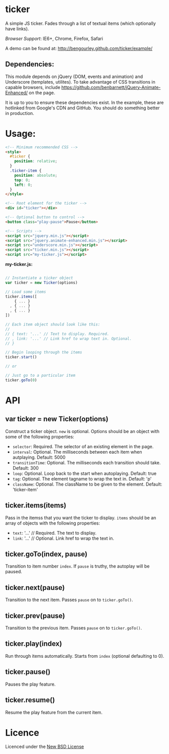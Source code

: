 ticker
=======

A simple JS ticker. Fades through a list of textual
items (which optionally have links).

*Browser Support*: IE6+, Chrome, Firefox, Safari

A demo can be found at: http://bengourley.github.com/ticker/example/

## Dependencies:

This module depends on jQuery (DOM, events and animation) and Underscore
(templates, utilites). To take advantage of CSS transitions in capable
browsers, include https://github.com/benbarnett/jQuery-Animate-Enhanced/
on the page.

It is up to you to ensure these dependencies exist. In the example, these are
hotlinked from Google's CDN and GitHub. You should do something better in
production.

# Usage:

```html
<!-- Minimum recommended CSS -->
<style>
  #ticker {
    position: relative;
  }
  .ticker-item {
    position: absolute;
    top: 0;
    left: 0;
  }
</style>

<!-- Root element for the ticker -->
<div id="ticker"></div>

<!-- Optional button to control -->
<button class="play-pause">Pause</button>

<!-- Scripts -->
<script src="jquery.min.js"></script>
<script src="jquery.animate-enhanced.min.js"></script>
<script src="underscore.min.js"></script>
<script src="ticker.min.js"></script>
<script src="my-ticker.js"></script>
```

**my-ticker.js:**
```js

// Instantiate a ticker object
var ticker = new Ticker(options)

// Load some items
ticker.items([
    { ... }
  , { ... }
  , { ... }
])

// Each item object should look like this:
//
// { text: '...' // Text to display. Required.
// , link: '...' // Link href to wrap text in. Optional.
// }

// Begin looping through the items
ticker.start()

// or

// Just go to a particular item
ticker.goTo(0)
```

# API

## var ticker = new Ticker(options)

Construct a ticker object. `new` is optional. Options should be
an object with some of the following properties:

- `selector`: Required. The selector of an existing element in the page.
- `interval`: Optional. The milliseconds between each item when autplaying. Default: 5000
- `transitionTime`: Optional. The milliseconds each transition should take. Default: 300
- `loop`: Optional. Loop back to the start when autoplaying. Default: true
- `tag`: Optional. The element tagname to wrap the text in. Default: 'p'
- `className`: Optional. The className to be given to the element. Default: 'ticker-item'


## ticker.items(items)

Pass in the itemss that you want the ticker to display. `items` should be an
array of objects with the following properties:

- `text`: '...' // Required. The text to display.
- `link`: '...' // Optional. Link href to wrap the text in.

## ticker.goTo(index, pause)

Transition to item number `index`. If `pause` is truthy,
the autoplay will be paused.

## ticker.next(pause)

Transition to the next item. Passes `pause` on to `ticker.goTo()`.

## ticker.prev(pause)

Transition to the previous item. Passes `pause` on to `ticker.goTo()`.

## ticker.play(index)

Run through items automatically. Starts from `index` (optional defaulting to 0).

## ticker.pause()

Pauses the play feature.

## ticker.resume()

Resume the play feature from the current item.

# Licence
Licenced under the [New BSD License](http://opensource.org/licenses/bsd-license.php)